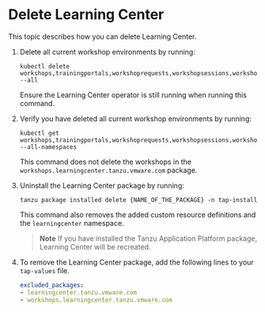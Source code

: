 # Delete Learning Center

This topic describes how you can delete Learning Center.

1. Delete all current workshop environments by running:

    ```console
    kubectl delete workshops,trainingportals,workshoprequests,workshopsessions,workshopenvironments --all
    ```

    Ensure the Learning Center operator is still running when running this command.

2. Verify you have deleted all current workshop environments by running:

    ```console
    kubectl get workshops,trainingportals,workshoprequests,workshopsessions,workshopenvironments --all-namespaces
    ```

    This command does not delete the workshops in the `workshops.learningcenter.tanzu.vmware.com` package.

3. Uninstall the Learning Center package by running:

    ```console
    tanzu package installed delete {NAME_OF_THE_PACKAGE} -n tap-install
    ```

    This command also removes the added custom resource definitions and the `learningcenter` namespace.

    >**Note** If you have installed the Tanzu Application Platform package, Learning Center will be recreated.

4. To remove the Learning Center package, add the following lines to your `tap-values` file.

    ```yaml
    excluded_packages:
    - learningcenter.tanzu.vmware.com
    - workshops.learningcenter.tanzu.vmware.com
    ```
